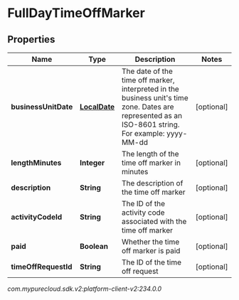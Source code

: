 # FullDayTimeOffMarker


## Properties

| Name | Type | Description | Notes |
| ------------ | ------------- | ------------- | ------------- |
| **businessUnitDate** | [**LocalDate**](LocalDate) | The date of the time off marker, interpreted in the business unit's time zone. Dates are represented as an ISO-8601 string. For example: yyyy-MM-dd |  [optional] |
| **lengthMinutes** | **Integer** | The length of the time off marker in minutes |  [optional] |
| **description** | **String** | The description of the time off marker |  [optional] |
| **activityCodeId** | **String** | The ID of the activity code associated with the time off marker |  [optional] |
| **paid** | **Boolean** | Whether the time off marker is paid |  [optional] |
| **timeOffRequestId** | **String** | The ID of the time off request |  [optional] |




_com.mypurecloud.sdk.v2:platform-client-v2:234.0.0_
